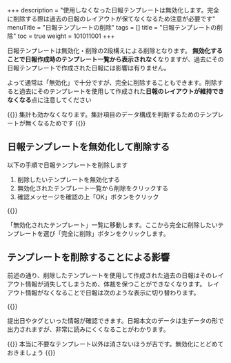 +++
description = "使用しなくなった日報テンプレートは無効化します。完全に削除する際は過去の日報のレイアウトが保てなくなるため注意が必要です"
menuTitle = "日報テンプレートの削除"
tags = []
title = "日報テンプレートの削除"
toc = true
weight = 101011001
+++

日報テンプレートは無効化・削除の2段構えによる削除となります。
**無効化することで日報作成時のテンプレート一覧から表示されなく**なりますが、過去にその日報テンプレートで作成された日報には影響は有りません。  

よって通常は「無効化」で十分ですが、完全に削除することもできます。削除すると過去にそのテンプレートを使用して作成された**日報のレイアウトが維持できなくなる**点に注意してください

{{<alice pos="right" icon="here">}}
集計も効かなくなります。集計項目のデータ構成を判断するためのテンプレートが無くなるためです
{{</alice>}}

## 日報テンプレートを無効化して削除する

以下の手順で日報テンプレートを削除します

1. 削除したいテンプレートを無効化する
1. 無効化されたテンプレート一覧から削除をクリックする
1. 確認メッセージを確認の上「OK」ボタンをクリック

{{<appscreen filename="disable-template" title="テンプレートを削除するにはテンプレートを無効化後に削除という２段階の処理を行います"  >}}

「無効化されたテンプレート」一覧に移動します。ここから完全に削除したいテンプレートを選び「完全に削除」ボタンをクリックします。

## テンプレートを削除することによる影響

前述の通り、削除したテンプレートを使用して作成された過去の日報はそのレイアウト情報が消失してしまうため、体裁を保つことができなくなります。
レイアウト情報がなくなることで日報は次のような表示に切り替わります。

{{<appscreen filename="report-raw-data" title="テンプレートが無いため見出しや項目名がロストしています。しかし日報自体は残るため再現可能な範囲で表示されます"  >}}

提出日やタグといった情報が確認できます。日報本文のデータは生データの形で出力されますが、非常に読みにくくなることがわかります。

{{<alice pos="right" icon="here">}}
本当に不要なテンプレート以外は消さないほうが吉です。無効化にとどめておきましょう
{{</alice>}}

